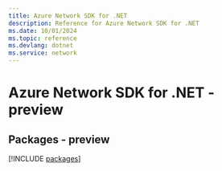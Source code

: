 ```yaml
---
title: Azure Network SDK for .NET
description: Reference for Azure Network SDK for .NET
ms.date: 10/01/2024
ms.topic: reference
ms.devlang: dotnet
ms.service: network
---
```

# Azure Network SDK for .NET - preview
## Packages - preview
[!INCLUDE [packages](network-index.md)]
